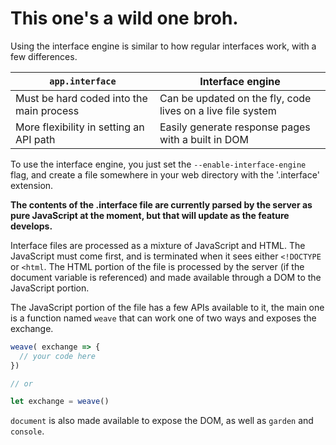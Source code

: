 # This one's a wild one broh.

Using the interface engine is similar to how regular interfaces work, with a few differences.

`app.interface` | Interface engine
--------------- | ----------------
Must be hard coded into the main process | Can be updated on the fly, code lives on a live file system
More flexibility in setting an API path | Easily generate response pages with a built in DOM

To use the interface engine, you just set the `--enable-interface-engine` flag,
and create a file somewhere in your web directory with the '.interface' extension.

**The contents of the .interface file are currently parsed by the server as pure JavaScript
at the moment, but that will update as the feature develops.**

Interface files are processed as a mixture of JavaScript and HTML. The JavaScript
must come first, and is terminated when it sees either `<!DOCTYPE` or `<html`.
The HTML portion of the file is processed by the server (if the document variable
is referenced) and made available through a DOM to the JavaScript portion.

The JavaScript portion of the file has a few APIs available to it, the main one
is a function named `weave` that can work one of two ways and exposes the exchange.

```JavaScript
weave( exchange => {
  // your code here
})

// or

let exchange = weave()
```

`document` is also made available to expose the DOM, as well as `garden` and `console`.
